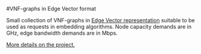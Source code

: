 #VNF-graphs in Edge Vector format

Small collection of VNF-graphs in [Edge Vector representation](https://github.com/rodispantelis/EdgeVector) suitable to be used as requests in embedding algorithms.
Node capacity demands are in GHz, edge bandwidth demands are in Mbps.

[More details on the project.](https://rodispantelis.github.io/SFC-Embedding/)